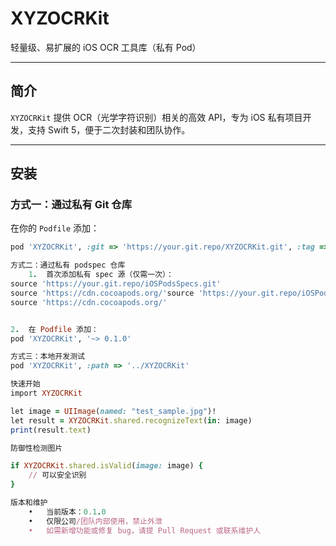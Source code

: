 # XYZOCRKit

轻量级、易扩展的 iOS OCR 工具库（私有 Pod）

---

## 简介

`XYZOCRKit` 提供 OCR（光学字符识别）相关的高效 API，专为 iOS 私有项目开发，支持 Swift 5，便于二次封装和团队协作。

---

## 安装

### 方式一：通过私有 Git 仓库

在你的 `Podfile` 添加：

```ruby
pod 'XYZOCRKit', :git => 'https://your.git.repo/XYZOCRKit.git', :tag => '0.1.0'

方式二：通过私有 podspec 仓库
	1.	首次添加私有 spec 源（仅需一次）：
source 'https://your.git.repo/iOSPodsSpecs.git'
source 'https://cdn.cocoapods.org/'source 'https://your.git.repo/iOSPodsSpecs.git'
source 'https://cdn.cocoapods.org/'


2.	在 Podfile 添加：
pod 'XYZOCRKit', '~> 0.1.0'

方式三：本地开发测试
pod 'XYZOCRKit', :path => '../XYZOCRKit'

快速开始
import XYZOCRKit

let image = UIImage(named: "test_sample.jpg")!
let result = XYZOCRKit.shared.recognizeText(in: image)
print(result.text)

防御性检测图片

if XYZOCRKit.shared.isValid(image: image) {
    // 可以安全识别
}

版本和维护
	•	当前版本：0.1.0
	•	仅限公司/团队内部使用，禁止外泄
	•	如需新增功能或修复 bug，请提 Pull Request 或联系维护人



